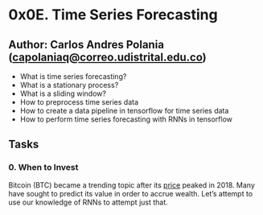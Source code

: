 # 0x0E. Time Series Forecasting

## Author: Carlos Andres Polania (capolaniaq@correo.udistrital.edu.co)

-   What is time series forecasting?
-   What is a stationary process?
-   What is a sliding window?
-   How to preprocess time series data
-   How to create a data pipeline in tensorflow for time series data
-   How to perform time series forecasting with RNNs in tensorflow
## Tasks

### 0. When to Invest
Bitcoin (BTC) became a trending topic after its [price](https://intranet.hbtn.io/rltoken/vjTWl4bomgHoPdlYDGJM0w "price") peaked in 2018. Many have sought to predict its value in order to accrue wealth. Let’s attempt to use our knowledge of RNNs to attempt just that.